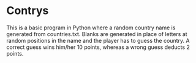 # Contrys
This is a basic program in Python where a random country name is generated from countries.txt. 
Blanks are generated in place of letters at random positions in the name and the player has to guess the country.
A correct guess wins him/her 10 points, whereas a wrong guess deducts 2 points.

